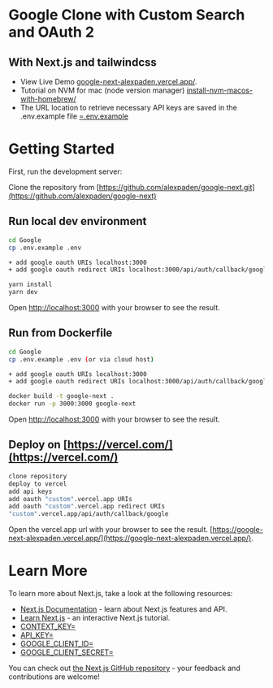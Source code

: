 # Google Clone with Custom Search and OAuth 2
## With Next.js and tailwindcss

- View Live Demo [google-next-alexpaden.vercel.app/](https://google-next-alexpaden.vercel.app/).
- Tutorial on NVM for mac (node version manager) [install-nvm-macos-with-homebrew/](https://tecadmin.net/install-nvm-macos-with-homebrew/)
- The URL location to retrieve necessary API keys are saved in the .env.example file [=.env.example](https://github.com/alexpaden/google-next/blob/main/Google/.env.example)


# Getting Started

First, run the development server:

Clone the repository from
[https://github.com/alexpaden/google-next.git](https://github.com/alexpaden/google-next)


## Run local dev environment 
```bash
cd Google
cp .env.example .env

+ add google oauth URIs localhost:3000
+ add google oauth redirect URIs localhost:3000/api/auth/callback/google

yarn install
yarn dev
```
Open [http://localhost:3000](http://localhost:3000) with your browser to see the result.

## Run from Dockerfile
```bash
cd Google
cp .env.example .env (or via cloud host)

+ add google oauth URIs localhost:3000
+ add google oauth redirect URIs localhost:3000/api/auth/callback/google

docker build -t google-next .
docker run -p 3000:3000 google-next
```
Open [http://localhost:3000](http://localhost:3000) with your browser to see the result.

## Deploy on [https://vercel.com/](https://vercel.com/)
```bash
clone repository
deploy to vercel
add api keys
add oauth "custom".vercel.app URIs
add oauth "custom".vercel.app redirect URIs 
"custom".vercel.app/api/auth/callback/google
```

Open the vercel.app url with your browser to see the result. [https://google-next-alexpaden.vercel.app/](https://google-next-alexpaden.vercel.app/).

# Learn More

To learn more about Next.js, take a look at the following resources:

- [Next.js Documentation](https://nextjs.org/docs) - learn about Next.js features and API.
- [Learn Next.js](https://nextjs.org/learn) - an interactive Next.js tutorial.
- [CONTEXT_KEY=](https://cse.google.com/cse/create/new)
- [API_KEY=](https://developers.google.com/custom-search/v1/introduction)
- [GOOGLE_CLIENT_ID=](https://developers.google.com/identity/protocols/oauth2)
- [GOOGLE_CLIENT_SECRET=](https://developers.google.com/identity/protocols/oauth2)

You can check out [the Next.js GitHub repository](https://github.com/vercel/next.js/) - your feedback and contributions are welcome!
